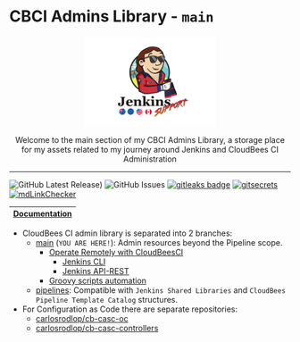 # CBCI Admins Library - `main`

<p align="center">
  <img alt="terraform-icon" src="img/baywatch/Jenkins_Support_Baywatch_flags.png" height="160" />
  <p align="center">Welcome to the main section of my CBCI Admins Library, a storage place for my assets related to my journey around Jenkins and CloudBees CI Administration</p>
</p>

---

![GitHub Latest Release)](https://img.shields.io/github/v/release/carlosrodlop/cbci.jenkins-lib?logo=github) ![GitHub Issues](https://img.shields.io/github/issues/carlosrodlop/cbci.jenkins-lib?logo=github) [![gitleaks badge](https://img.shields.io/badge/protected%20by-gitleaks-blue)](https://github.com/zricethezav/gitleaks#pre-commit) [![gitsecrets](https://img.shields.io/badge/protected%20by-gitsecrets-blue)](https://github.com/awslabs/git-secrets) [![mdLinkChecker](https://github.com/carlosrodlop/cbci.jenkins-lib/actions/workflows/mdLinkChecker.yml/badge.svg)](https://github.com/carlosrodlop/cbci.jenkins-lib/actions/workflows/mdLinkChecker.yml)

| [Documentation](https://github.com/carlosrodlop/carlosrodlop-docs/tree/main/cloudbees) |
| ------------- |

- CloudBees CI admin library is separated into 2 branches:
  - [main](https://github.com/carlosrodlop/cbci.jenkins-libs/tree/main) (`YOU ARE HERE!`): Admin resources beyond the Pipeline scope.
    - [Operate Remotely with CloudBeesCI](remote)
      - [Jenkins CLI](remote/cli)
      - [Jenkins API-REST](remote/rest-api)
    - [Groovy scripts automation](src/script)
  - [pipelines](https://github.com/carlosrodlop/cbci.jenkins-libs/tree/pipelines): Compatible with `Jenkins Shared Libraries` and `CloudBees Pipeline Template Catalog` structures.
- For Configuration as Code there are separate repositories:
  - [carlosrodlop/cb-casc-oc](https://github.com/carlosrodlop/cb-casc-oc)
  - [carlosrodlop/cb-casc-controllers](https://github.com/carlosrodlop/cb-casc-controllers)


